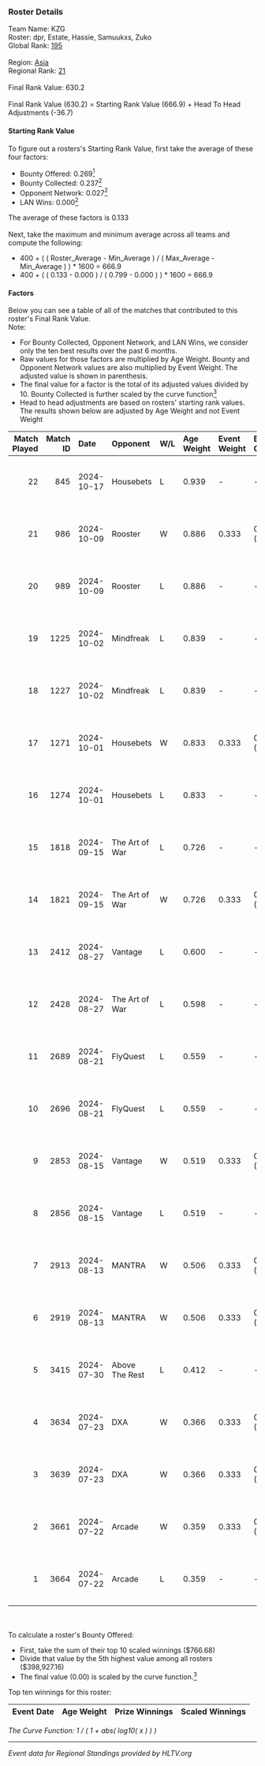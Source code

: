 ### Roster Details<br />
Team Name: KZG<br />
Roster: dpr, Estate, Hassie, Samuukxs, Zuko<br />
Global Rank: [195](../../standings_global_2024_11_25.md)<br />
<br />
Region: [Asia]( ../../standings_asia_2024_11_25.md)<br />
Regional Rank: [21]( ../../standings_asia_2024_11_25.md)<br />
<br />
Final Rank Value:  630.2<br />
<br />
Final Rank Value (630.2) = Starting Rank Value (666.9) + Head To Head Adjustments (-36.7)<br />

#### Starting Rank Value<br />
To figure out a rosters's Starting Rank Value, first take the average of these four factors:<br />
- Bounty Offered: 0.269[<sup>1</sup>](#table2)
- Bounty Collected: 0.237[<sup>2</sup>](#table1)
- Opponent Network: 0.027[<sup>2</sup>](#table1)
- LAN Wins: 0.000[<sup>2</sup>](#table1)

The average of these factors is 0.133<br />
<br />
Next, take the maximum and minimum average across all teams and compute the following:<br />
- 400 + ( ( Roster_Average - Min_Average ) / ( Max_Average - Min_Average ) ) * 1600 = 666.9
- 400 + ( ( 0.133 - 0.000 ) / ( 0.799 - 0.000 ) ) * 1600 = 666.9


#### Factors<br />
Below you can see a table of all of the matches that contributed to this roster's Final Rank Value.<br />
Note:<br />

- For Bounty Collected, Opponent Network, and LAN Wins, we consider only the ten best results over the past 6 months.
- Raw values for those factors are multiplied by Age Weight. Bounty and Opponent Network values are also multiplied by Event Weight. The adjusted value is shown in parenthesis.
- The final value for a factor is the total of its adjusted values divided by 10. Bounty Collected is further scaled by the curve function[<sup>3</sup>](#curveFunction)
- Head to head adjustments are based on rosters' starting rank values. The results shown below are adjusted by Age Weight and not Event Weight
<span id="table1"></span><br />


| Match Played | Match ID | Date       | Opponent       | W/L | Age Weight | Event Weight | Bounty Collected | Opponent Network | LAN Wins  | H2H Adj. | Roster                                     |
| -: | -: | :- | :- | :- | :- | :- | :- | :- | :- | -: | :- |
|           22 |      845 | 2024-10-17 | Housebets      | L   | 0.939      | -            | -                | -                | -         |   -15.00 | dpr, Estate, Hassie, Samuukxs, Zuko        |
|           21 |      986 | 2024-10-09 | Rooster        | W   | 0.886      | 0.333        | 0.013 (0.004)    | 0.211 (0.062)    | 0 (0.000) |    18.16 | dpr, Estate, Hassie, Samuukxs, Zuko        |
|           20 |      989 | 2024-10-09 | Rooster        | L   | 0.886      | -            | -                | -                | -         |    -9.56 | dpr, Estate, Hassie, Samuukxs, Zuko        |
|           19 |     1225 | 2024-10-02 | Mindfreak      | L   | 0.839      | -            | -                | -                | -         |    -9.29 | dpr, Estate, Hassie, Samuukxs, Zuko        |
|           18 |     1227 | 2024-10-02 | Mindfreak      | L   | 0.839      | -            | -                | -                | -         |    -9.95 | dpr, Estate, Hassie, Samuukxs, Zuko        |
|           17 |     1271 | 2024-10-01 | Housebets      | W   | 0.833      | 0.333        | 0.004 (0.001)    | 0.132 (0.037)    | 0 (0.000) |    13.33 | dpr, Estate, Hassie, Samuukxs, Zuko        |
|           16 |     1274 | 2024-10-01 | Housebets      | L   | 0.833      | -            | -                | -                | -         |   -13.05 | dpr, Estate, Hassie, Samuukxs, Zuko        |
|           15 |     1818 | 2024-09-15 | The Art of War | L   | 0.726      | -            | -                | -                | -         |   -10.31 | dpr, Estate, Hassie, Mingovi, Samuukxs     |
|           14 |     1821 | 2024-09-15 | The Art of War | W   | 0.726      | 0.333        | 0.003 (0.001)    | 0.299 (0.072)    | 0 (0.000) |    12.84 | dpr, Estate, Hassie, Mingovi, Samuukxs     |
|           13 |     2412 | 2024-08-27 | Vantage        | L   | 0.600      | -            | -                | -                | -         |   -12.87 | dpr, Estate, Hassie, Mingovi, Samuukxs     |
|           12 |     2428 | 2024-08-27 | The Art of War | L   | 0.598      | -            | -                | -                | -         |    -8.44 | dpr, Estate, Hassie, Mingovi, Samuukxs     |
|           11 |     2689 | 2024-08-21 | FlyQuest       | L   | 0.559      | -            | -                | -                | -         |    -0.45 | dpr, Estate, Hassie, Mingovi, Samuukxs     |
|           10 |     2696 | 2024-08-21 | FlyQuest       | L   | 0.559      | -            | -                | -                | -         |    -0.45 | dpr, Estate, Hassie, Mingovi, Samuukxs     |
|            9 |     2853 | 2024-08-15 | Vantage        | W   | 0.519      | 0.333        | 0.000 (0.000)    | 0.090 (0.016)    | 0 (0.000) |     5.03 | dpr, Estate, Hassie, Mingovi, Samuukxs     |
|            8 |     2856 | 2024-08-15 | Vantage        | L   | 0.519      | -            | -                | -                | -         |   -11.60 | dpr, Estate, Hassie, Mingovi, Samuukxs     |
|            7 |     2913 | 2024-08-13 | MANTRA         | W   | 0.506      | 0.333        | 0.001 (0.000)    | 0.081 (0.014)    | 0 (0.000) |     6.57 | dpr, Estate, Hassie, Mingovi, Samuukxs     |
|            6 |     2919 | 2024-08-13 | MANTRA         | W   | 0.506      | 0.333        | 0.001 (0.000)    | 0.081 (0.014)    | 0 (0.000) |     6.86 | dpr, Estate, Hassie, Mingovi, Samuukxs     |
|            5 |     3415 | 2024-07-30 | Above The Rest | L   | 0.412      | -            | -                | -                | -         |    -9.65 | Estate, Hassie, JiNxZiE, Mingovi, Samuukxs |
|            4 |     3634 | 2024-07-23 | DXA            | W   | 0.366      | 0.333        | 0.001 (0.000)    | 0.167 (0.020)    | 0 (0.000) |     5.34 | Estate, Hassie, JiNxZiE, Mingovi, Samuukxs |
|            3 |     3639 | 2024-07-23 | DXA            | W   | 0.366      | 0.333        | 0.001 (0.000)    | 0.167 (0.020)    | 0 (0.000) |     5.51 | Estate, Hassie, JiNxZiE, Mingovi, Samuukxs |
|            2 |     3661 | 2024-07-22 | Arcade         | W   | 0.359      | 0.333        | 0.001 (0.000)    | 0.149 (0.018)    | 0 (0.000) |     5.86 | Estate, Hassie, JiNxZiE, Mingovi, Samuukxs |
|            1 |     3664 | 2024-07-22 | Arcade         | L   | 0.359      | -            | -                | -                | -         |    -5.56 | Estate, Hassie, JiNxZiE, Mingovi, Samuukxs |

<br />
<span id="table2"></span><br />
To calculate a roster's Bounty Offered:<br />

- First, take the sum of their top 10 scaled winnings ($766.68)
- Divide that value by the 5th highest value among all rosters ($398,927.16)
- The final value (0.00) is scaled by the curve function.[<sup>3</sup>](#curveFunction)

Top ten winnings for this roster:<br />

| Event Date | Age Weight | Prize Winnings | Scaled Winnings |
| :- | -: | :- | :- |


<span id="curveFunction"></span>_The Curve Function: 1 / ( 1 + abs( log10( x ) ) )_<br />

---
_Event data for Regional Standings provided by HLTV.org_<br />

